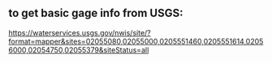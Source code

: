 
## to get basic gage info from USGS:
https://waterservices.usgs.gov/nwis/site/?format=mapper&sites=02055080,02055000,0205551460,0205551614,02056000,02054750,02055379&siteStatus=all

<sites>
<site sno="02054750" sna="ROANOKE RIVER AT ROUTE 117 AT ROANOKE, VA" cat="ST" lat="37.27155556" lng="-80.00788889" agc="USGS"/>
<site sno="02055000" sna="ROANOKE RIVER AT ROANOKE, VA" cat="ST" lat="37.25847085" lng="-79.9386485" agc="USGS"/>
<site sno="0205551460" sna="LICK RUN ABOVE PATTON AVENUE AT ROANOKE, VA" cat="ST" lat="37.27794444" lng="-79.9375556" agc="USGS"/>
<site sno="02055379" sna="TINKER CREEK UPPER AT COLUMBIA ST AT ROANOKE, VA" cat="ST" lat="37.31405556" lng="-79.9324444" agc="USGS"/>
<site sno="02055080" sna="ROANOKE RIVER AT THIRTEENTH ST BR AT ROANOKE, VA" cat="ST" lat="37.26419444" lng="-79.9154444" agc="USGS"/>
<site sno="0205551614" sna="TINKER CREEK ABOVE GLADE CREEK AT ROANOKE, VA" cat="ST" lat="37.27788889" lng="-79.9093611" agc="USGS"/>
<site sno="02056000" sna="ROANOKE RIVER AT NIAGARA, VA" cat="ST" lat="37.2551384" lng="-79.87142539" agc="USGS"/>
</sites>


